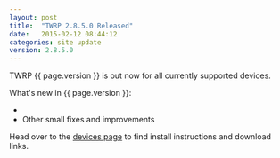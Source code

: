```yaml
---
layout: post
title:  "TWRP 2.8.5.0 Released"
date:   2015-02-12 08:44:12
categories: site update
version: 2.8.5.0
---
```


TWRP {{ page.version }} is out now for all currently supported devices.

What's new in {{ page.version }}:

  * 
  * Other small fixes and improvements

Head over to the [devices page](http://twrp.me/Devices) to find install instructions and download links.
